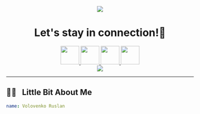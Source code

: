 <div align='center'>
<img src='https://capsule-render.vercel.app/api?type=waving&color=gradient&height=100&text=Hello!&animation=fadeIn&section=header'/>
<h1>Let's stay in connection!💬</h1>
</div>

<div align='center'>
<a href="https://www.linkedin.com/in/vokoloven/">
  <img height="50" src="https://user-images.githubusercontent.com/48805990/231769385-7dcc8bdf-c422-4f69-962c-76dd1e027cd6.png"/>
</a>
<a href="https://www.facebook.com/ruslan.volovenko/">
  <img height="50" src="https://user-images.githubusercontent.com/48805990/231770930-bb7ce785-2858-40e0-b798-994ab60b8f20.png"/>
</a>
  <a href="https://t.me/vokoloven">
  <img height="50" src="https://user-images.githubusercontent.com/48805990/231772072-62d14c21-7797-4957-a8c6-e76bb805cd98.png"/>
</a>
    <a href="https://www.instagram.com/vokoloven/">
  <img height="50" src="https://user-images.githubusercontent.com/48805990/231772749-03e95ab0-d564-46c3-be53-da252beb2ee1.png"/>
</a>
</div>
<div align='center'>
  <img src="https://user-images.githubusercontent.com/48805990/231774886-7046bdaa-f7a7-478f-bb05-66202cf75ab4.gif"/>
</div>

---
<h2>👩‍💻 &nbsp;  Little Bit About Me</h2>

```yaml
name: Volovenko Ruslan



```

<!--
**Vokoloven/Vokoloven** is a ✨ _special_ ✨ repository because its `README.md` (this file) appears on your GitHub profile.

Here are some ideas to get you started:

- 🔭 I’m currently working on ...!
- 🌱 I’m currently learning ...
- 👯 I’m looking to collaborate on ...!
- 🤔 I’m looking for help with ...
- 💬 Ask me about ...
- 📫 How to reach me: ...
- 😄 Pronouns: ...
- ⚡ Fun fact: ...
-->
